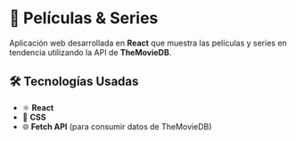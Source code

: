 # 🎥 Películas & Series

Aplicación web desarrollada en **React** que muestra las películas y series en tendencia utilizando la API de **TheMovieDB**.

## 🛠️ Tecnologías Usadas
- ⚛️ **React**
- 🎨 **CSS**
- 🌐 **Fetch API** (para consumir datos de TheMovieDB)